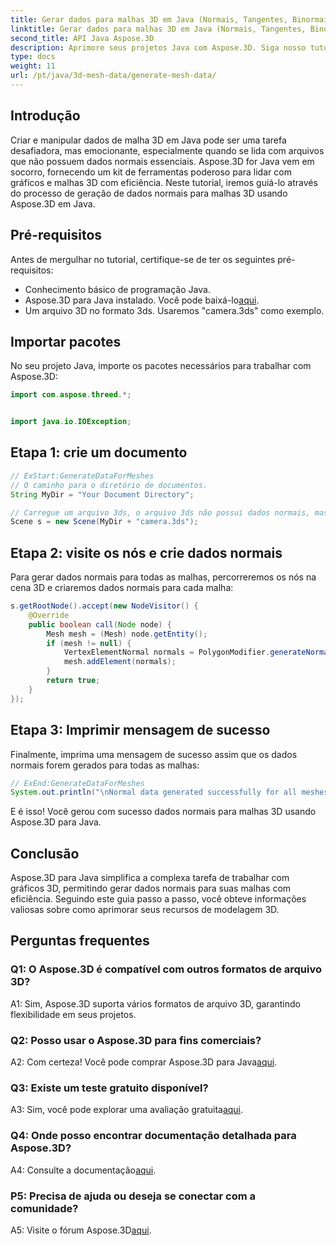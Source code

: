 ```yaml
---
title: Gerar dados para malhas 3D em Java (Normais, Tangentes, Binormais)
linktitle: Gerar dados para malhas 3D em Java (Normais, Tangentes, Binormais)
second_title: API Java Aspose.3D
description: Aprimore seus projetos Java com Aspose.3D. Siga nosso tutorial para gerar dados normais para malhas 3D sem esforço. Mergulhe em gráficos 3D com facilidade.
type: docs
weight: 11
url: /pt/java/3d-mesh-data/generate-mesh-data/
---
```

## Introdução

Criar e manipular dados de malha 3D em Java pode ser uma tarefa desafiadora, mas emocionante, especialmente quando se lida com arquivos que não possuem dados normais essenciais. Aspose.3D for Java vem em socorro, fornecendo um kit de ferramentas poderoso para lidar com gráficos e malhas 3D com eficiência. Neste tutorial, iremos guiá-lo através do processo de geração de dados normais para malhas 3D usando Aspose.3D em Java.

## Pré-requisitos

Antes de mergulhar no tutorial, certifique-se de ter os seguintes pré-requisitos:

- Conhecimento básico de programação Java.
-  Aspose.3D para Java instalado. Você pode baixá-lo[aqui](https://releases.aspose.com/3d/java/).
- Um arquivo 3D no formato 3ds. Usaremos "camera.3ds" como exemplo.

## Importar pacotes

No seu projeto Java, importe os pacotes necessários para trabalhar com Aspose.3D:

```java
import com.aspose.threed.*;


import java.io.IOException;
```

## Etapa 1: crie um documento

```java
// ExStart:GenerateDataForMeshes
// O caminho para o diretório de documentos.
String MyDir = "Your Document Directory";

// Carregue um arquivo 3ds, o arquivo 3ds não possui dados normais, mas possui um grupo de suavização
Scene s = new Scene(MyDir + "camera.3ds");
```

## Etapa 2: visite os nós e crie dados normais

Para gerar dados normais para todas as malhas, percorreremos os nós na cena 3D e criaremos dados normais para cada malha:

```java
s.getRootNode().accept(new NodeVisitor() {
    @Override
    public boolean call(Node node) {
        Mesh mesh = (Mesh) node.getEntity();
        if (mesh != null) {
            VertexElementNormal normals = PolygonModifier.generateNormal(mesh);
            mesh.addElement(normals);
        }
        return true;
    }
});
```

## Etapa 3: Imprimir mensagem de sucesso

Finalmente, imprima uma mensagem de sucesso assim que os dados normais forem gerados para todas as malhas:

```java
// ExEnd:GenerateDataForMeshes
System.out.println("\nNormal data generated successfully for all meshes.");
```

E é isso! Você gerou com sucesso dados normais para malhas 3D usando Aspose.3D para Java.

## Conclusão

Aspose.3D para Java simplifica a complexa tarefa de trabalhar com gráficos 3D, permitindo gerar dados normais para suas malhas com eficiência. Seguindo este guia passo a passo, você obteve informações valiosas sobre como aprimorar seus recursos de modelagem 3D.

## Perguntas frequentes

### Q1: O Aspose.3D é compatível com outros formatos de arquivo 3D?

A1: Sim, Aspose.3D suporta vários formatos de arquivo 3D, garantindo flexibilidade em seus projetos.

### Q2: Posso usar o Aspose.3D para fins comerciais?

 A2: Com certeza! Você pode comprar Aspose.3D para Java[aqui](https://purchase.aspose.com/buy).

### Q3: Existe um teste gratuito disponível?

 A3: Sim, você pode explorar uma avaliação gratuita[aqui](https://releases.aspose.com/).

### Q4: Onde posso encontrar documentação detalhada para Aspose.3D?

 A4: Consulte a documentação[aqui](https://reference.aspose.com/3d/java/).

### P5: Precisa de ajuda ou deseja se conectar com a comunidade?

 A5: Visite o fórum Aspose.3D[aqui](https://forum.aspose.com/c/3d/18).